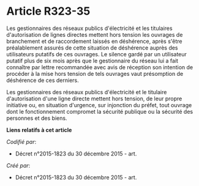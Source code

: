 # Article R323-35

Les gestionnaires des réseaux publics d'électricité et les titulaires d'autorisation de lignes directes mettent hors tension
les ouvrages de branchement et de raccordement laissés en déshérence, après s'être préalablement assurés de cette situation
de déshérence auprès des utilisateurs putatifs de ces ouvrages. Le silence gardé par un utilisateur putatif plus de six mois
après que le gestionnaire du réseau lui a fait connaître par lettre recommandée avec avis de réception son intention de
procéder à la mise hors tension de tels ouvrages vaut présomption de déshérence de ces derniers.

Les gestionnaires des réseaux publics d'électricité et le titulaire d'autorisation d'une ligne directe mettent hors tension,
de leur propre initiative ou, en situation d'urgence, sur injonction du préfet, tout ouvrage dont le fonctionnement compromet
la sécurité publique ou la sécurité des personnes et des biens.

**Liens relatifs à cet article**

_Codifié par_:

  - Décret n°2015-1823 du 30 décembre 2015 - art.

_Créé par_:

  - Décret n°2015-1823 du 30 décembre 2015 - art.
